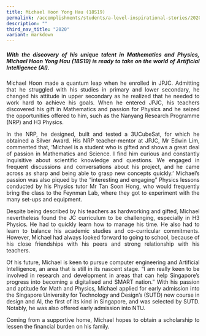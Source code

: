 ```yaml
---
title: Michael Hoon Yong Hau (18S19)
permalink: /accomplishments/students/a-level-inspirational-stories/2020/michael/
description: ""
third_nav_title: "2020"
variant: markdown
---
```

<div align="justify">
<h5>With the discovery of his unique talent in Mathematics and Physics, Michael Hoon Yong Hau (18S19) is ready to take on the world of Artificial Intelligence (AI).</h5>

<p>
Michael Hoon made a quantum leap when he enrolled in JPJC. Admitting that he struggled with his studies in primary and lower secondary, he changed his attitude in upper secondary as he realized that he needed to work hard to achieve his goals. When he entered JPJC, his teachers discovered his gift in Mathematics and passion for Physics and he seized the opportunities offered to him, such as the Nanyang Research Programme (NRP) and H3 Physics.</p>

<p>
In the NRP, he designed, built and tested a 3UCubeSat, for which he obtained a Silver Award. His NRP teacher-mentor at JPJC, Mr Edwin Lim, commented that, ‘Michael is a student who is gifted and shows a great deal of passion in Mathematics and Science. I find him curious and constantly inquisitive about scientific knowledge and questions. We engaged in frequent discussions and conversations about his project, and he came across as sharp and being able to grasp new concepts quickly.’ Michael’s passion was also piqued by the “interesting and engaging” Physics lessons conducted by his Physics tutor Mr Tan Soon Hong, who would frequently bring the class to the Feynman Lab, where they got to experiment with the many set-ups and equipment.</p>

<p>
Despite being described by his teachers as hardworking and gifted, Michael nevertheless found the JC curriculum to be challenging, especially in H3 Physics. He had to quickly learn how to manage his time. He also had to learn to balance his academic studies and co-curricular commitments. However, Michael had always looked forward to going to school, because of his close friendships with his peers and strong relationship with his teachers.</p>

<p>
Of his future, Michael is keen to pursue computer engineering and Artificial Intelligence, an area that is still in its nascent stage. “I am really keen to be involved in research and development in areas that can help Singapore’s progress into becoming a digitalised and SMART nation.” With his passion and aptitude for Math and Physics, Michael applied for early admission into the Singapore University for Technology and Design’s (SUTD) new course in design and AI, the first of its kind in Singapore, and was selected by SUTD. Notably, he was also offered early admission into NTU.</p>

<p>
Coming from a supportive home, Michael hopes to obtain a scholarship to lessen the financial burden on his family.</p></div>